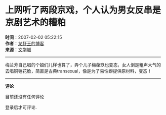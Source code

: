 # 上网听了两段京戏，个人认为男女反串是京剧艺术的糟粕

**时间**：2007-02-02 05:22:15  
**作者**：[龙虾王的博客](//myblog/22486/)  
**来源**：[文学城](//www.wenxuecity.com/)

---

梅兰芳自己唱的个娘们儿样也算了，弄个儿子梅葆玖也变态，女人倒是粗声大气的去唱铜锤花脸，简直是古典transexual，像是为了易性癖提供原材料，变态！

---

**评论**

目前还没有任何评论

登录后才可评论.